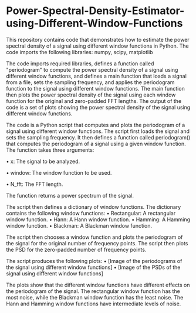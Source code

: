 # Power-Spectral-Density-Estimator-using-Different-Window-Functions
This repository contains code that demonstrates how to estimate the power spectral density of a signal using different window functions in Python. The code imports the following libraries:  numpy, scipy, matplotlib

The code imports required libraries, defines a function called "periodogram" to compute the power spectral density of a signal using different window functions, and defines a main function that loads a signal from a file, sets the sampling frequency, and applies the periodogram function to the signal using different window functions. The main function then plots the power spectral density of the signal using each window function for the original and zero-padded FFT lengths. The output of the code is a set of plots showing the power spectral density of the signal using different window functions.

The code is a Python script that computes and plots the periodogram of a signal using different window functions. The script first loads the signal and sets the sampling frequency. It then defines a function called periodogram() that computes the periodogram of a signal using a given window function. The function takes three arguments:

•	x: The signal to be analyzed.

•	window: The window function to be used.

•	N_fft: The FFT length.

The function returns a power spectrum of the signal.

The script then defines a dictionary of window functions. The dictionary contains the following window functions:
•	Rectangular: A rectangular window function.
•	Hann: A Hann window function.
•	Hamming: A Hamming window function.
•	Blackman: A Blackman window function.

The script then chooses a window function and plots the periodogram of the signal for the original number of frequency points. The script then plots the PSD for the zero-padded number of frequency points.

The script produces the following plots:
•	[Image of the periodograms of the signal using different window functions]
•	[Image of the PSDs of the signal using different window functions]

The plots show that the different window functions have different effects on the periodogram of the signal. The rectangular window function has the most noise, while the Blackman window function has the least noise. The Hann and Hamming window functions have intermediate levels of noise.
